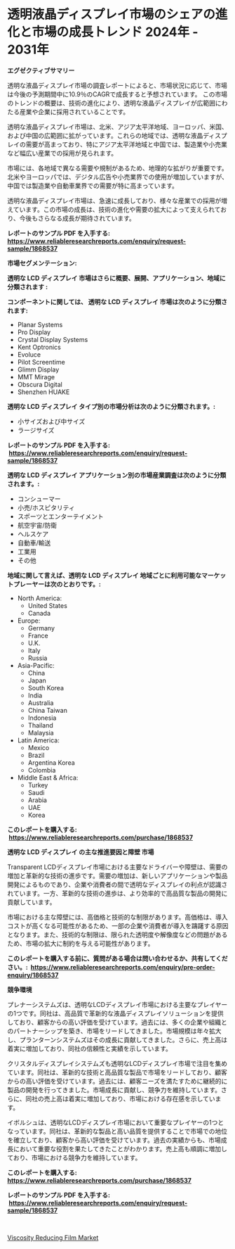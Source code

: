 <p><h1>透明液晶ディスプレイ市場のシェアの進化と市場の成長トレンド 2024年 - 2031年</h1></p><p><strong>エグゼクティブサマリー</strong></p>
<p><p>透明な液晶ディスプレイ市場の調査レポートによると、市場状況に応じて、市場は今後の予測期間中に10.9％のCAGRで成長すると予想されています。 この市場のトレンドの概要は、技術の進化により、透明な液晶ディスプレイが広範囲にわたる産業や企業に採用されていることです。</p><p>透明な液晶ディスプレイ市場は、北米、アジア太平洋地域、ヨーロッパ、米国、および中国の広範囲に拡がっています。これらの地域では、透明な液晶ディスプレイの需要が高まっており、特にアジア太平洋地域と中国では、製造業や小売業など幅広い産業での採用が見られます。</p><p>市場には、各地域で異なる需要や規制があるため、地理的な拡がりが重要です。北米やヨーロッパでは、デジタル広告や小売業界での使用が増加していますが、中国では製造業や自動車業界での需要が特に高まっています。</p><p>透明な液晶ディスプレイ市場は、急速に成長しており、様々な産業での採用が増えています。この市場の成長は、技術の進化や需要の拡大によって支えられており、今後もさらなる成長が期待されています。</p></p>
<p><strong>レポートのサンプル PDF を入手する: <a href="https://www.reliableresearchreports.com/enquiry/request-sample/1868537">https://www.reliableresearchreports.com/enquiry/request-sample/1868537</a></strong></p>
<p><strong>市場セグメンテーション:</strong></p>
<p><strong> 透明な LCD ディスプレイ 市場はさらに概要、展開、アプリケーション、地域に分類されます :</strong></p>
<p><strong>コンポーネントに関しては、 透明な LCD ディスプレイ 市場は次のように分類されます: &nbsp;</strong></p>
<p><ul><li>Planar Systems</li><li>Pro Display</li><li>Crystal Display Systems</li><li>Kent Optronics</li><li>Evoluce</li><li>Pilot Screentime</li><li>Glimm Display</li><li>MMT Mirage</li><li>Obscura Digital</li><li>Shenzhen HUAKE</li></ul></p>
<p><strong> 透明な LCD ディスプレイ タイプ別の市場分析は次のように分類されます。:</strong></p>
<p><ul><li>小サイズおよび中サイズ</li><li>ラージサイズ</li></ul></p>
<p><strong>レポートのサンプル PDF を入手する: &nbsp;<a href="https://www.reliableresearchreports.com/enquiry/request-sample/1868537">https://www.reliableresearchreports.com/enquiry/request-sample/1868537</a></strong></p>
<p><strong> 透明な LCD ディスプレイ アプリケーション別の市場産業調査は次のように分類されます。:</strong></p>
<p><ul><li>コンシューマー</li><li>小売/ホスピタリティ</li><li>スポーツとエンターテイメント</li><li>航空宇宙/防衛</li><li>ヘルスケア</li><li>自動車/輸送</li><li>工業用</li><li>その他</li></ul></p>
<p><strong>地域に関して言えば、透明な LCD ディスプレイ 地域ごとに利用可能なマーケットプレーヤーは次のとおりです。:</strong></p>
<p><ul>
    <li>
        North America:
        <ul>
            <li>United States</li>
            <li>Canada</li>
        </ul>
    </li>
    <li>
        Europe:
        <ul>
            <li>Germany</li>
            <li>France</li>
            <li>U.K.</li>
            <li>Italy</li>
            <li>Russia</li>
        </ul>
    </li>
    <li>
        Asia-Pacific:
        <ul>
            <li>China</li>
            <li>Japan</li>
            <li>South Korea</li>
            <li>India</li>
            <li>Australia</li>
            <li>China Taiwan</li>
            <li>Indonesia</li>
            <li>Thailand</li>
            <li>Malaysia</li>
        </ul>
    </li>
    <li>
        Latin America:
        <ul>
            <li>Mexico</li>
            <li>Brazil</li>
            <li>Argentina Korea</li>
            <li>Colombia</li>
        </ul>
    </li>
    <li>
        Middle East & Africa:
        <ul>
            <li>Turkey</li>
            <li>Saudi</li>
            <li>Arabia</li>
            <li>UAE</li>
            <li>Korea</li>
        </ul>
    </li>
    </ul></p>
<p><strong>このレポートを購入する: &nbsp;<a href="https://www.reliableresearchreports.com/purchase/1868537">https://www.reliableresearchreports.com/purchase/1868537</a></strong></p>
<p><strong>透明な LCD ディスプレイ の主な推進要因と障壁 市場</strong></p>
<p><p>Transparent LCDディスプレイ市場における主要なドライバーや障壁は、需要の増加と革新的な技術の進歩です。需要の増加は、新しいアプリケーションや製品開発によるものであり、企業や消費者の間で透明なディスプレイの利点が認識されています。一方、革新的な技術の進歩は、より効率的で高品質な製品の開発に貢献しています。</p><p>市場における主な障壁には、高価格と技術的な制限があります。高価格は、導入コストが高くなる可能性があるため、一部の企業や消費者が導入を躊躇する原因となります。また、技術的な制限は、限られた透明度や解像度などの問題があるため、市場の拡大に制約を与える可能性があります。</p></p>
<p><strong>このレポートを購入する前に、質問がある場合は問い合わせるか、共有してください。:&nbsp; <a href="https://www.reliableresearchreports.com/enquiry/pre-order-enquiry/1868537">https://www.reliableresearchreports.com/enquiry/pre-order-enquiry/1868537</a></strong></p>
<p><strong>競争環境</strong></p>
<p><p>プレナーシステムズは、透明なLCDディスプレイ市場における主要なプレイヤーの1つです。同社は、高品質で革新的な液晶ディスプレイソリューションを提供しており、顧客からの高い評価を受けています。過去には、多くの企業や組織とのパートナーシップを築き、市場をリードしてきました。市場規模は年々拡大し、プランターンシステムズはその成長に貢献してきました。さらに、売上高は着実に増加しており、同社の信頼性と実績を示しています。</p><p>クリスタルディスプレイシステムズも透明なLCDディスプレイ市場で注目を集めています。同社は、革新的な技術と高品質な製品で市場をリードしており、顧客からの高い評価を受けています。過去には、顧客ニーズを満たすために継続的に製品の開発を行ってきました。市場成長に貢献し、競争力を維持しています。さらに、同社の売上高は着実に増加しており、市場における存在感を示しています。</p><p>イボルシュは、透明なLCDディスプレイ市場において重要なプレイヤーの1つとなっています。同社は、革新的な製品と高い品質を提供することで市場での地位を確立しており、顧客から高い評価を受けています。過去の実績からも、市場成長において重要な役割を果たしてきたことがわかります。売上高も順調に増加しており、市場における競争力を維持しています。</p></p>
<p><strong>このレポートを購入する: &nbsp; <a href="https://www.reliableresearchreports.com/purchase/1868537">https://www.reliableresearchreports.com/purchase/1868537</a></strong></p>
<p><strong>レポートのサンプル PDF を入手する: &nbsp;<a href="https://www.reliableresearchreports.com/enquiry/request-sample/1868537">https://www.reliableresearchreports.com/enquiry/request-sample/1868537</a></strong><strong></strong></p>
<p>&nbsp;</p>
<p><p><a href="https://fuschia-pecorino-a6d.notion.site/Viscosity-Reducing-Film-Market-Insights-Market-Players-and-Forecast-Till-2031-fa2facd906384d34874c1bc7ba1845c8">Viscosity Reducing Film Market</a></p></p>